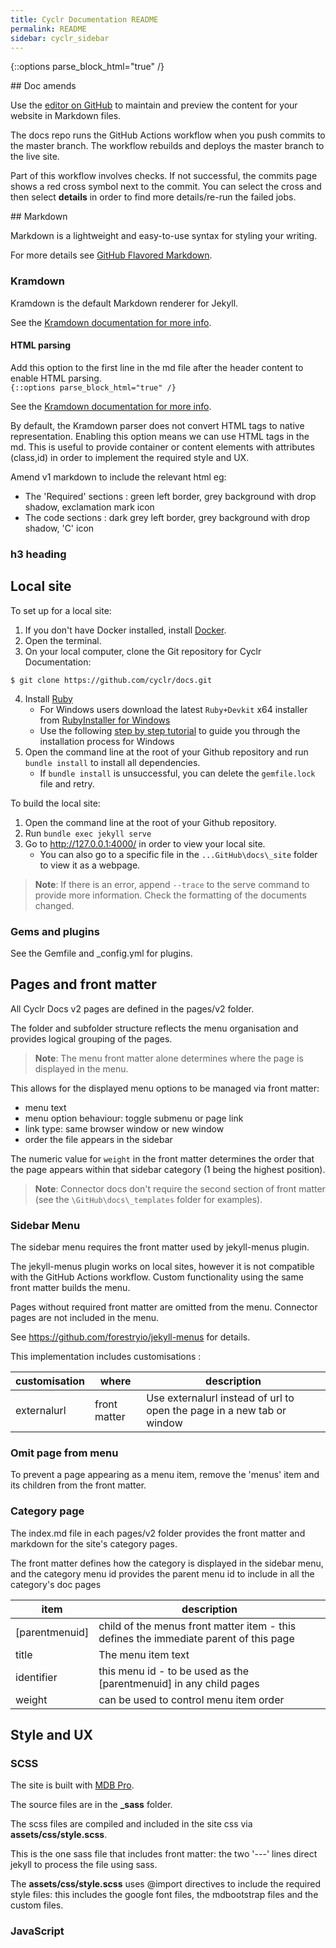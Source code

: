 ```yaml
---
title: Cyclr Documentation README
permalink: README
sidebar: cyclr_sidebar
---
```


{::options parse_block_html="true" /}
<section class="card">
## Doc amends

Use the [editor on GitHub](https://github.com/cyclr/docs/edit/master/README.md) to maintain and preview the content for your website in Markdown files.

The docs repo runs the GitHub Actions workflow when you push commits to the master branch. The workflow rebuilds and deploys the master branch to the live site.

Part of this workflow involves checks. If not successful, the commits page shows a red cross symbol next to the commit. You can select the cross and then select **details** in order to find more details/re-run the failed jobs.
</section>

<section class="card">
## Markdown

Markdown is a lightweight and easy-to-use syntax for styling your writing.

For more details see [GitHub Flavored Markdown](https://guides.github.com/features/mastering-markdown/).

### Kramdown

Kramdown is the default Markdown renderer for Jekyll.

See the [Kramdown documentation for more info](https://kramdown.gettalong.org/index.html).

#### HTML parsing

Add this option to the first line in the md file after the header content to enable HTML parsing.  
``
{::options parse_block_html="true" /}
``

See the [Kramdown documentation for more info](https://kramdown.gettalong.org/parser/kramdown.html).

By default, the Kramdown parser does not convert HTML tags to native representation. Enabling this option means we can use HTML tags in the md. This is useful to provide container or content elements with attributes (class,id) in order to implement the required style and UX.

Amend v1 markdown to include the relevant html eg:
- The 'Required' sections : green left border, grey background with drop shadow, exclamation mark icon 
- The code sections : dark grey left border, grey background with drop shadow, 'C' icon 

### h3 heading
</section>

<section class="card">


## Local site 

To set up for a local site:

1. If you don't have Docker installed, install [Docker](https://docs.docker.com/install/).
2. Open the terminal.
3. On your local computer, clone the Git repository for Cyclr Documentation:
```Shell
$ git clone https://github.com/cyclr/docs.git
```
4. Install [Ruby](https://www.ruby-lang.org/en/documentation/installation/)
    *  For Windows users download the latest `Ruby+Devkit` x64 installer from [RubyInstaller for Windows](https://rubyinstaller.org/downloads/)
    *  Use the following [step by step tutorial](https://www.geeksforgeeks.org/how-to-install-rubygems-in-windows/) to guide you through the installation process for Windows
6. Open the command line at the root of your Github repository and run `bundle install` to install all dependencies.
    *  If `bundle install` is unsuccessful, you can delete the `gemfile.lock` file and retry.

To build the local site:

1. Open  the command line at the root of your Github repository.
2. Run `bundle exec jekyll serve`
3. Go to http://127.0.0.1:4000/ in order to view your local site.
    *  You can also go to a specific file in the `...GitHub\docs\_site` folder to view it as a webpage.

> **Note**: If there is an error, append `--trace` to the serve command to provide more information. Check the formatting of the documents changed.

### Gems and plugins
See the Gemfile and \_config.yml for plugins.
 
</section>

<section class="card">

## Pages and front matter

All Cyclr Docs v2 pages are defined in the pages/v2 folder.

The folder and subfolder structure reflects the menu organisation and provides logical grouping of the pages.

> **Note**: The menu front matter alone determines where the page is displayed in the menu.

This allows for the displayed menu options to be managed via front matter:
- menu text
- menu option behaviour: toggle submenu or page link
- link type: same browser window or new window
- order the file appears in the sidebar


The numeric value for `weight` in the front matter determines the order that the page appears within that sidebar category (1 being the highest position).

> **Note**: Connector docs don't require the second section of front matter (see the `\GitHub\docs\_templates` folder for examples).

### Sidebar Menu

The sidebar menu requires the front matter used by jekyll-menus plugin. 

The jekyll-menus plugin works on local sites, however it is not compatible with the GitHub Actions workflow. Custom functionality using the same front matter builds the menu. 

Pages without required front matter are omitted from the menu. Connector pages are not included in the menu.

See https://github.com/forestryio/jekyll-menus for details.

This implementation includes customisations :

| customisation | where | description |
| --- | --- | --- |
| externalurl | front matter | Use externalurl instead of url to open the page in a new tab or window |

### Omit page from menu
To prevent a page appearing as a menu item, remove the 'menus' item and its children from the front matter. 

### Category page
The index.md file in each pages/v2 folder provides the front matter and markdown for the site's category pages.

The front matter defines how the category is displayed in the sidebar menu, and the category menu id provides the parent menu id to include in all the category's doc pages 


| item | description |
| --- | --- |
| [parentmenuid] | child of the menus front matter item - this defines the immediate parent of this page |
| title | The menu item text  |
| identifier | this menu id - to be used as the [parentmenuid] in any child pages |
| weight | can be used to control menu item order |

</section>

<section class="card">

## Style and UX

### SCSS

The site is built with [MDB Pro](https://mdbootstrap.com/docs/standard/pro/).

The source files are in the **\_sass** folder.

The scss files are compiled and included in the site css via **assets/css/style.scss**. 

This is the one sass file that includes front matter: the two '---' lines direct jekyll to process the file using sass.

The **assets/css/style.scss** uses @import directives to include the required style files: this includes the google font files, the mdbootstrap files and the custom files. 

### JavaScript

</section>
